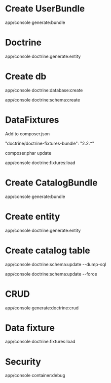 # Create UserBundle

app/console generate:bundle

# Doctrine

app/console doctrine:generate:entity

# Create db

app/console doctrine:database:create

app/console doctrine:schema:create

# DataFixtures

Add to composer.json

"doctrine/doctrine-fixtures-bundle": "2.2.*"

composer.phar update

app/console doctrine:fixtures:load

# Create CatalogBundle

app/console generate:bundle

# Create entity

app/console doctrine:generate:entity

# Create catalog table

app/console doctrine:schema:update --dump-sql

app/console doctrine:schema:update --force

# CRUD

app/console generate:doctrine:crud

# Data fixture

app/console doctrine:fixtures:load

# Security 

app/console container:debug  

